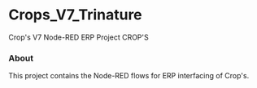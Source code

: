 Crops_V7_Trinature
==================

Crop's V7 Node-RED ERP Project CROP'S

### About

This project contains the Node-RED flows for ERP interfacing of Crop's.